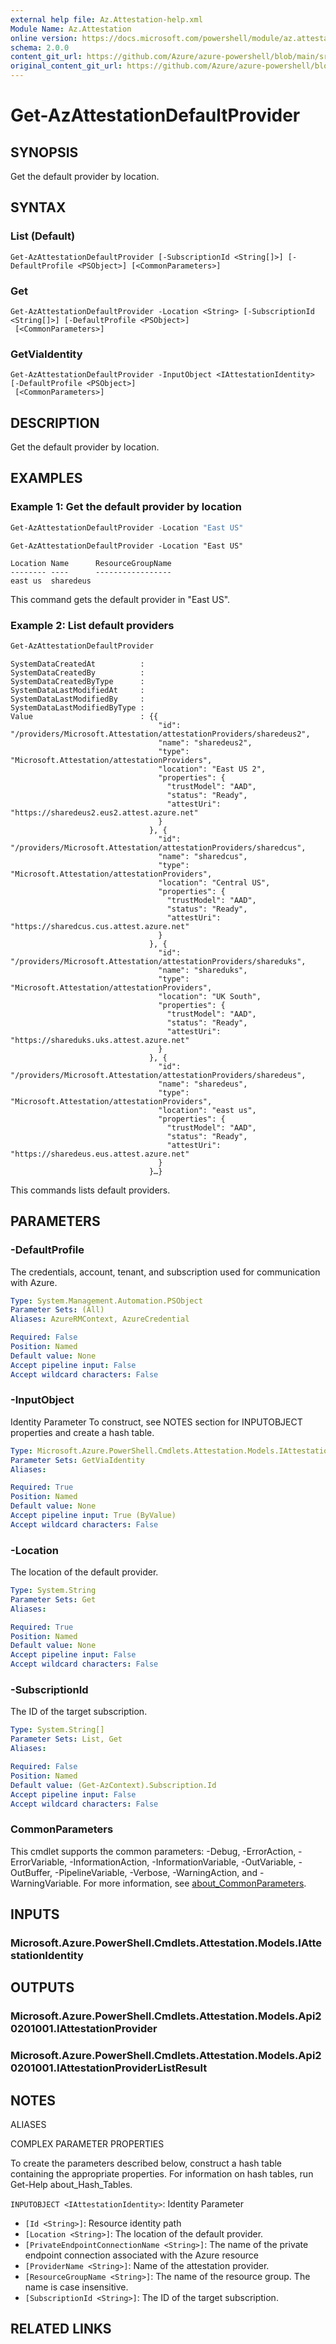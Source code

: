 ```yaml
---
external help file: Az.Attestation-help.xml
Module Name: Az.Attestation
online version: https://docs.microsoft.com/powershell/module/az.attestation/get-azattestationdefaultprovider
schema: 2.0.0
content_git_url: https://github.com/Azure/azure-powershell/blob/main/src/Attestation/Attestation/help/Get-AzAttestationDefaultProvider.md
original_content_git_url: https://github.com/Azure/azure-powershell/blob/main/src/Attestation/Attestation/help/Get-AzAttestationDefaultProvider.md
---
```


# Get-AzAttestationDefaultProvider

## SYNOPSIS
Get the default provider by location.

## SYNTAX

### List (Default)
```
Get-AzAttestationDefaultProvider [-SubscriptionId <String[]>] [-DefaultProfile <PSObject>] [<CommonParameters>]
```

### Get
```
Get-AzAttestationDefaultProvider -Location <String> [-SubscriptionId <String[]>] [-DefaultProfile <PSObject>]
 [<CommonParameters>]
```

### GetViaIdentity
```
Get-AzAttestationDefaultProvider -InputObject <IAttestationIdentity> [-DefaultProfile <PSObject>]
 [<CommonParameters>]
```

## DESCRIPTION
Get the default provider by location.

## EXAMPLES

### Example 1: Get the default provider by location
```powershell
Get-AzAttestationDefaultProvider -Location "East US"
```

```output
Get-AzAttestationDefaultProvider -Location "East US"

Location Name      ResourceGroupName
-------- ----      -----------------
east us  sharedeus
```

This command gets the default provider in "East US".

### Example 2: List default providers
```powershell
Get-AzAttestationDefaultProvider
```

```output
SystemDataCreatedAt          : 
SystemDataCreatedBy          : 
SystemDataCreatedByType      : 
SystemDataLastModifiedAt     : 
SystemDataLastModifiedBy     : 
SystemDataLastModifiedByType : 
Value                        : {{
                                 "id": "/providers/Microsoft.Attestation/attestationProviders/sharedeus2",
                                 "name": "sharedeus2",
                                 "type": "Microsoft.Attestation/attestationProviders",
                                 "location": "East US 2",
                                 "properties": {
                                   "trustModel": "AAD",
                                   "status": "Ready",
                                   "attestUri": "https://sharedeus2.eus2.attest.azure.net"
                                 }
                               }, {
                                 "id": "/providers/Microsoft.Attestation/attestationProviders/sharedcus",
                                 "name": "sharedcus",
                                 "type": "Microsoft.Attestation/attestationProviders",
                                 "location": "Central US",
                                 "properties": {
                                   "trustModel": "AAD",
                                   "status": "Ready",
                                   "attestUri": "https://sharedcus.cus.attest.azure.net"
                                 }
                               }, {
                                 "id": "/providers/Microsoft.Attestation/attestationProviders/shareduks",
                                 "name": "shareduks",
                                 "type": "Microsoft.Attestation/attestationProviders",
                                 "location": "UK South",
                                 "properties": {
                                   "trustModel": "AAD",
                                   "status": "Ready",
                                   "attestUri": "https://shareduks.uks.attest.azure.net"
                                 }
                               }, {
                                 "id": "/providers/Microsoft.Attestation/attestationProviders/sharedeus",
                                 "name": "sharedeus",
                                 "type": "Microsoft.Attestation/attestationProviders",
                                 "location": "east us",
                                 "properties": {
                                   "trustModel": "AAD",
                                   "status": "Ready",
                                   "attestUri": "https://sharedeus.eus.attest.azure.net"
                                 }
                               }…}
```

This commands lists default providers.

## PARAMETERS

### -DefaultProfile
The credentials, account, tenant, and subscription used for communication with Azure.

```yaml
Type: System.Management.Automation.PSObject
Parameter Sets: (All)
Aliases: AzureRMContext, AzureCredential

Required: False
Position: Named
Default value: None
Accept pipeline input: False
Accept wildcard characters: False
```

### -InputObject
Identity Parameter
To construct, see NOTES section for INPUTOBJECT properties and create a hash table.

```yaml
Type: Microsoft.Azure.PowerShell.Cmdlets.Attestation.Models.IAttestationIdentity
Parameter Sets: GetViaIdentity
Aliases:

Required: True
Position: Named
Default value: None
Accept pipeline input: True (ByValue)
Accept wildcard characters: False
```

### -Location
The location of the default provider.

```yaml
Type: System.String
Parameter Sets: Get
Aliases:

Required: True
Position: Named
Default value: None
Accept pipeline input: False
Accept wildcard characters: False
```

### -SubscriptionId
The ID of the target subscription.

```yaml
Type: System.String[]
Parameter Sets: List, Get
Aliases:

Required: False
Position: Named
Default value: (Get-AzContext).Subscription.Id
Accept pipeline input: False
Accept wildcard characters: False
```

### CommonParameters
This cmdlet supports the common parameters: -Debug, -ErrorAction, -ErrorVariable, -InformationAction, -InformationVariable, -OutVariable, -OutBuffer, -PipelineVariable, -Verbose, -WarningAction, and -WarningVariable. For more information, see [about_CommonParameters](http://go.microsoft.com/fwlink/?LinkID=113216).

## INPUTS

### Microsoft.Azure.PowerShell.Cmdlets.Attestation.Models.IAttestationIdentity

## OUTPUTS

### Microsoft.Azure.PowerShell.Cmdlets.Attestation.Models.Api20201001.IAttestationProvider

### Microsoft.Azure.PowerShell.Cmdlets.Attestation.Models.Api20201001.IAttestationProviderListResult

## NOTES

ALIASES

COMPLEX PARAMETER PROPERTIES

To create the parameters described below, construct a hash table containing the appropriate properties. For information on hash tables, run Get-Help about_Hash_Tables.


`INPUTOBJECT <IAttestationIdentity>`: Identity Parameter
  - `[Id <String>]`: Resource identity path
  - `[Location <String>]`: The location of the default provider.
  - `[PrivateEndpointConnectionName <String>]`: The name of the private endpoint connection associated with the Azure resource
  - `[ProviderName <String>]`: Name of the attestation provider.
  - `[ResourceGroupName <String>]`: The name of the resource group. The name is case insensitive.
  - `[SubscriptionId <String>]`: The ID of the target subscription.

## RELATED LINKS
